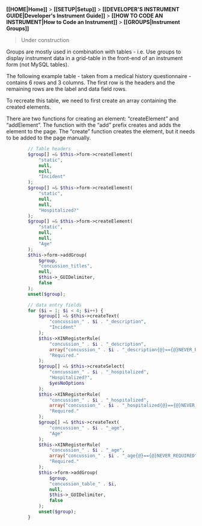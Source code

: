 **[[HOME|Home]]** > **[[SETUP|Setup]]** > **[[DEVELOPER'S INSTRUMENT GUIDE|Developer's Instrument Guide]]** > **[[HOW TO CODE AN INSTRUMENT|How to Code an Instrument]]**  > **[[GROUPS|Instrument Groups]]**

> Under construction

Groups are mostly used in combination with tables - i.e. Use groups to display instrument data in a grid-table in the front-end of an instrument form (not MySQL tables).

The following example table - taken from a medical history questionnaire - contains 6 rows and 3 columns. The first row is the headers and the remaining rows are the label and data field rows. 

To recreate this table, we need to first create an array containing the created elements.  

There are two functions for creating an element:  “createElement” and “addElement”. The function with the “add” prefix creates and adds the element to the page. The “create” function creates the element, but it needs to be added to the page manually. 

```php
        // Table headers
        $group[] =& $this->form->createElement(
            "static",
            null,
            null,
            "Incident"
        );
        $group[] =& $this->form->createElement(
            "static",
            null,
            null,
            "Hospitalized?"
        );
        $group[] =& $this->form->createElement(
            "static",
            null,
            null,
            "Age"
        );
        $this->form->addGroup(
            $group,
            "concussion_titles",
            null,
            $this->_GUIDelimiter,
            false
        );
        unset($group);

        // data entry fields
        for ($i = 1; $i < 4; $i++) {
            $group[] =& $this->createText(
                "concussion_" . $i . "_description",
                "Incident"
            );
            $this->XINRegisterRule(
                "concussion_" . $i . "_description",
                array("concussion_" . $i . "_description{@}=={@}NEVER_REQUIRED"),
                "Required."
            );
            $group[] =& $this->createSelect(
                "concussion_" . $i . "_hospitalized",
                "Hospitalized?",
                $yesNoOptions
            );
            $this->XINRegisterRule(
                "concussion_" . $i . "_hospitalized",
                array("concussion_" . $i . "_hospitalized{@}=={@}NEVER_REQUIRED"),
                "Required."
            );
            $group[] =& $this->createText(
                "concussion_" . $i . "_age",
                "Age"
            );
            $this->XINRegisterRule(
                "concussion_" . $i . "_age",
                array("concussion_" . $i . "_age{@}=={@}NEVER_REQUIRED"),
                "Required."
            );
            $this->form->addGroup(
                $group,
                "concussion_table_" . $i,
                null,
                $this->_GUIDelimiter,
                false
            );
            unset($group);
        }
```